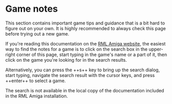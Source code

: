 # Game notes

This section contains important game tips and guidance that is a bit hard to
figure out on your own. It is highly recommended to always check this page
before trying out a new game.

If you're reading this documentation on the [RML Amiga
website](https://rml-amiga.johnnovak.net/), the easiest way to find the notes
for a game is to click on the search box in the upper-right corner of this
page, start typing in the game's name or a part of it, then click on the game
you're looking for in the search results.

Alternatively, you can press the ++s++ key to bring up the search dialog,
start typing, navigate the search result with the cursor keys, and press
++enter++ to select a game.

The search is not available in the local copy of the documentation included in
the RML Amiga installation.
